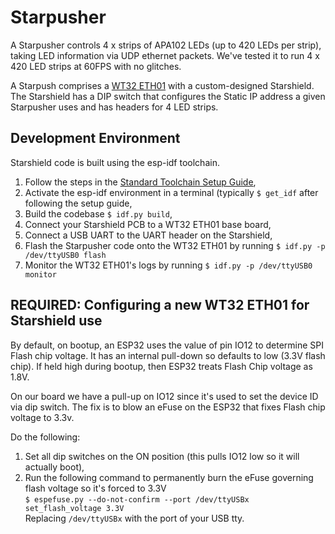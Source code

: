 # Starpusher

A Starpusher controls 4 x strips of APA102 LEDs (up to 420 LEDs per strip), taking LED information via UDP ethernet packets. We've tested it to run 4 x 420 LED strips at 60FPS with no glitches.

A Starpush comprises a [WT32 ETH01](https://www.amazon.com/EC-Buying-WT32-ETH01-Development-Bluetooth/dp/B09Z298QJQ/ref=sr_1_5?crid=121WYGGG1S6LG&keywords=wt32+eth01&qid=1688881692&s=electronics&sprefix=wt32+eth01%2Celectronics%2C306&sr=1-5) with a custom-designed Starshield. The Starshield has a DIP switch that configures the Static IP address a given Starpusher uses and has headers for 4 LED strips.

## Development Environment
Starshield code is built using the esp-idf toolchain.

1. Follow the steps in the [Standard Toolchain Setup Guide](https://docs.espressif.com/projects/esp-idf/en/latest/esp32/get-started/linux-macos-setup.html#get-started-configure),
2. Activate the esp-idf environment in a terminal (typically `$ get_idf` after following the setup guide,
3. Build the codebase `$ idf.py build`,
4. Connect your Starshield PCB to a WT32 ETH01 base board,
5. Connect a USB UART to the UART header on the Starshield,
6. Flash the Starpusher code onto the WT32 ETH01 by running `$ idf.py -p /dev/ttyUSB0 flash`
7. Monitor the WT32 ETH01's logs by running `$ idf.py -p /dev/ttyUSB0 monitor`

## REQUIRED: Configuring a new WT32 ETH01 for Starshield use
By default, on bootup, an ESP32 uses the value of pin IO12 to determine SPI Flash chip voltage. It has an internal pull-down so defaults to low (3.3V flash chip). If held high during bootup, then ESP32 treats Flash Chip voltage as 1.8V.

On our board we have a pull-up on IO12 since it's used to set the device ID via dip switch. The fix is to blow an eFuse on the ESP32 that fixes Flash chip voltage to 3.3v.


Do the following:

1. Set all dip switches on the ON position (this pulls IO12 low so it will actually boot), 
2. Run the following command to permanently burn the eFuse governing flash voltage so it's forced to 3.3V
   \
   `$ espefuse.py --do-not-confirm --port /dev/ttyUSBx set_flash_voltage 3.3V`
   \
   Replacing `/dev/ttyUSBx` with the port of your USB tty.
